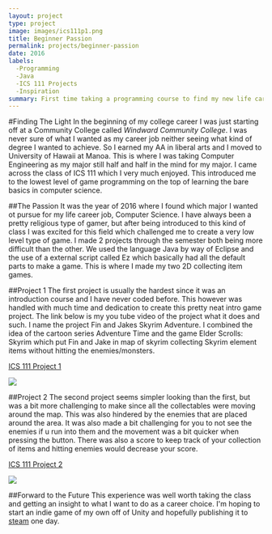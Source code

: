 ```yaml
---
layout: project
type: project
image: images/ics111p1.png
title: Beginner Passion
permalink: projects/beginner-passion
date: 2016
labels:
  -Programming
  -Java
  -ICS 111 Projects
  -Inspiration
summary: First time taking a programming course to find my new life career and I very muuch enjoyed it even if the project was a very intro type of game.
---
```


#Finding The Light
In the beginning of my college career I was just starting off at a Community College called *Windward Community College*. I was never sure of what I wanted as my career job neither seeing what kind of degree I wanted to achieve. So I earned my AA in liberal arts and I moved to University of Hawaii at Manoa. This is where I was taking Computer Engineering as my major still half and half in the mind for my major. I came across the class of ICS 111 which I very much enjoyed. This introduced me to the lowest level of game programming on the top of learning the bare basics in computer science. 

##The Passion
It was the year of 2016 where I found which major I wanted ot pursue for my life career job, Computer Science. I have always been a pretty religious type of gamer, but after being introduced to this kind of class I was excited for this field which challenged me to create a very low level type of game. I made 2 projects through the semester both being more difficult than the other. We used the language Java by way of Eclipse and the use of a external script called Ez which basically had all the default parts to make a game. This is where I made my two 2D collecting item games.

##Project 1
The first project is usually the hardest since it was an introduction course and I have never coded before. This however was handled with much time and dedication to create this pretty neat intro game project. The link below is my you tube video of the project what it does and such. I name the project Fin and Jakes Skyrim Adventure. I combined the idea of the cartoon series Adventure Time and the game Elder Scrolls: Skyrim which put Fin and Jake in map of skyrim collecting Skyrim element items without hitting the enemies/monsters.

[ICS 111 Project 1](https://www.youtube.com/watch?v=0mWdHk71728)

<img class="ui medium floated rounded image" src="{{ site.baseurl }}/images/ics111p1.png">

##Project 2
The second project seems simpler looking than the first, but was a bit more challenging to make since all the collectables were moving around the map. This was also hindered by the enemies that are placed around the area. It was also made a bit challenging for you to not see the enemies if u run into them and the movement was a bit quicker when pressing the button. There was also a score to keep track of your collection of items and hitting enemies would decrease your score. 

[ICS 111 Project 2](https://www.youtube.com/watch?v=dbKu0EDJy8k)

<img class="ui medium floated rounded image" src="{{ site.baseurl }}/images/ics111p2.png">

##Forward to the Future
This experience was well worth taking the class and getting an insight to what I want to do as a career choice. I'm hoping to start an indie game of my own off of Unity and hopefully publishing it to [steam](http://store.steampowered.com/) one day.
